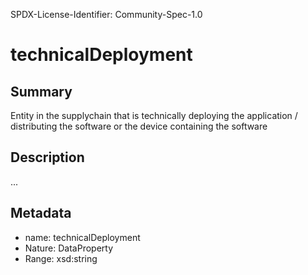 SPDX-License-Identifier: Community-Spec-1.0

# technicalDeployment

## Summary

Entity in the supplychain that is technically deploying the application / distributing the software or the device containing the software

## Description

...

## Metadata

- name: technicalDeployment
- Nature: DataProperty
- Range: xsd:string
